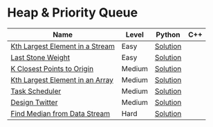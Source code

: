 # Heap & Priority Queue

| Name                                                                                              | Level  | Python                       | C++ |
| ------------------------------------------------------------------------------------------------- | ------ | ---------------------------- | --- |
| [Kth Largest Element in a Stream](https://leetcode.com/problems/kth-largest-element-in-a-stream/) | Easy   | [Solution](./python/703.py)  |     |
| [Last Stone Weight](https://leetcode.com/problems/last-stone-weight/)                             | Easy   | [Solution](./python/1046.py) |     |
| [K Closest Points to Origin](https://leetcode.com/problems/k-closest-points-to-origin/)           | Medium | [Solution](./python/973.py)  |     |
| [Kth Largest Element in an Array](https://leetcode.com/problems/kth-largest-element-in-an-array/) | Medium | [Solution](./python/215.py)  |     |
| [Task Scheduler](https://leetcode.com/problems/task-scheduler/)                                   | Medium | [Solution](./python/621.py)  |     |
| [Design Twitter](https://leetcode.com/problems/design-twitter/)                                   | Medium | [Solution](./python/355.py)  |     |
| [Find Median from Data Stream](https://leetcode.com/problems/find-median-from-data-stream/)       | Hard   | [Solution](./python/295.py)  |     |
